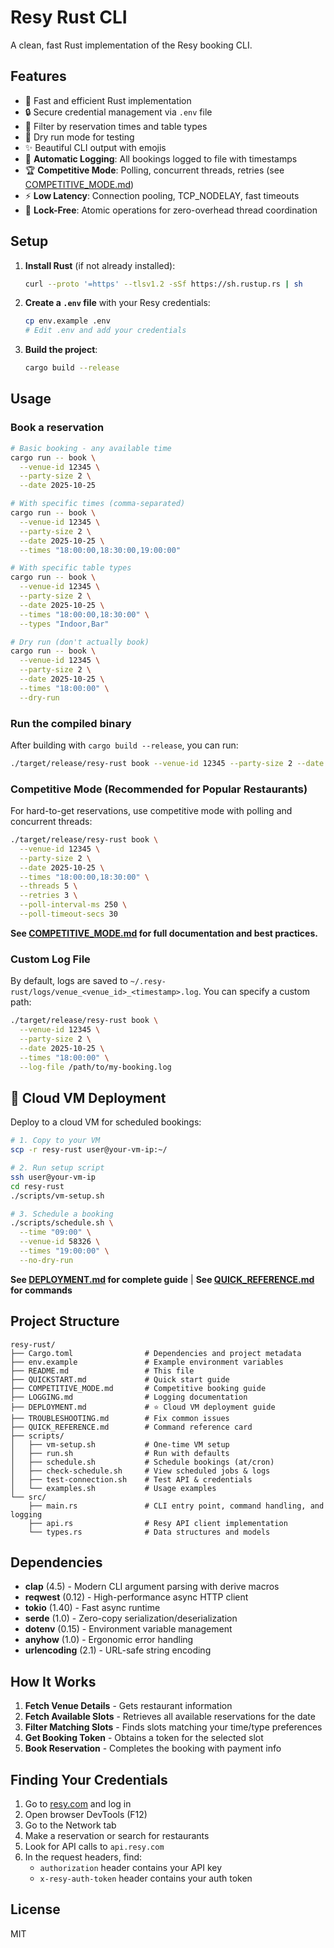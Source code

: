 # Resy Rust CLI

A clean, fast Rust implementation of the Resy booking CLI.

## Features

- 🚀 Fast and efficient Rust implementation
- 🔒 Secure credential management via `.env` file
- 🎯 Filter by reservation times and table types
- 🏃 Dry run mode for testing
- ✨ Beautiful CLI output with emojis
- 📝 **Automatic Logging**: All bookings logged to file with timestamps
- 🏆 **Competitive Mode**: Polling, concurrent threads, retries (see [COMPETITIVE_MODE.md](COMPETITIVE_MODE.md))
- ⚡ **Low Latency**: Connection pooling, TCP_NODELAY, fast timeouts
- 🔁 **Lock-Free**: Atomic operations for zero-overhead thread coordination

## Setup

1. **Install Rust** (if not already installed):
   ```bash
   curl --proto '=https' --tlsv1.2 -sSf https://sh.rustup.rs | sh
   ```

2. **Create a `.env` file** with your Resy credentials:
   ```bash
   cp env.example .env
   # Edit .env and add your credentials
   ```

3. **Build the project**:
   ```bash
   cargo build --release
   ```

## Usage

### Book a reservation

```bash
# Basic booking - any available time
cargo run -- book \
  --venue-id 12345 \
  --party-size 2 \
  --date 2025-10-25

# With specific times (comma-separated)
cargo run -- book \
  --venue-id 12345 \
  --party-size 2 \
  --date 2025-10-25 \
  --times "18:00:00,18:30:00,19:00:00"

# With specific table types
cargo run -- book \
  --venue-id 12345 \
  --party-size 2 \
  --date 2025-10-25 \
  --times "18:00:00,18:30:00" \
  --types "Indoor,Bar"

# Dry run (don't actually book)
cargo run -- book \
  --venue-id 12345 \
  --party-size 2 \
  --date 2025-10-25 \
  --times "18:00:00" \
  --dry-run
```

### Run the compiled binary

After building with `cargo build --release`, you can run:

```bash
./target/release/resy-rust book --venue-id 12345 --party-size 2 --date 2025-10-25 --times "18:00:00"
```

### Competitive Mode (Recommended for Popular Restaurants)

For hard-to-get reservations, use competitive mode with polling and concurrent threads:

```bash
./target/release/resy-rust book \
  --venue-id 12345 \
  --party-size 2 \
  --date 2025-10-25 \
  --times "18:00:00,18:30:00" \
  --threads 5 \
  --retries 3 \
  --poll-interval-ms 250 \
  --poll-timeout-secs 30
```

**See [COMPETITIVE_MODE.md](COMPETITIVE_MODE.md) for full documentation and best practices.**

### Custom Log File

By default, logs are saved to `~/.resy-rust/logs/venue_<venue_id>_<timestamp>.log`. You can specify a custom path:

```bash
./target/release/resy-rust book \
  --venue-id 12345 \
  --party-size 2 \
  --date 2025-10-25 \
  --times "18:00:00" \
  --log-file /path/to/my-booking.log
```

## 🚀 Cloud VM Deployment

Deploy to a cloud VM for scheduled bookings:

```bash
# 1. Copy to your VM
scp -r resy-rust user@your-vm-ip:~/

# 2. Run setup script
ssh user@your-vm-ip
cd resy-rust
./scripts/vm-setup.sh

# 3. Schedule a booking
./scripts/schedule.sh \
  --time "09:00" \
  --venue-id 58326 \
  --times "19:00:00" \
  --no-dry-run
```

**See [DEPLOYMENT.md](DEPLOYMENT.md) for complete guide** | **See [QUICK_REFERENCE.md](QUICK_REFERENCE.md) for commands**

## Project Structure

```
resy-rust/
├── Cargo.toml                # Dependencies and project metadata
├── env.example               # Example environment variables
├── README.md                 # This file
├── QUICKSTART.md             # Quick start guide
├── COMPETITIVE_MODE.md       # Competitive booking guide
├── LOGGING.md                # Logging documentation
├── DEPLOYMENT.md             # ⭐ Cloud VM deployment guide
├── TROUBLESHOOTING.md        # Fix common issues
├── QUICK_REFERENCE.md        # Command reference card
├── scripts/
│   ├── vm-setup.sh           # One-time VM setup
│   ├── run.sh                # Run with defaults
│   ├── schedule.sh           # Schedule bookings (at/cron)
│   ├── check-schedule.sh     # View scheduled jobs & logs
│   ├── test-connection.sh    # Test API & credentials
│   └── examples.sh           # Usage examples
└── src/
    ├── main.rs               # CLI entry point, command handling, and logging
    ├── api.rs                # Resy API client implementation
    └── types.rs              # Data structures and models
```

## Dependencies

- **clap** (4.5) - Modern CLI argument parsing with derive macros
- **reqwest** (0.12) - High-performance async HTTP client
- **tokio** (1.40) - Fast async runtime
- **serde** (1.0) - Zero-copy serialization/deserialization
- **dotenv** (0.15) - Environment variable management
- **anyhow** (1.0) - Ergonomic error handling
- **urlencoding** (2.1) - URL-safe string encoding

## How It Works

1. **Fetch Venue Details** - Gets restaurant information
2. **Fetch Available Slots** - Retrieves all available reservations for the date
3. **Filter Matching Slots** - Finds slots matching your time/type preferences
4. **Get Booking Token** - Obtains a token for the selected slot
5. **Book Reservation** - Completes the booking with payment info

## Finding Your Credentials

1. Go to [resy.com](https://resy.com) and log in
2. Open browser DevTools (F12)
3. Go to the Network tab
4. Make a reservation or search for restaurants
5. Look for API calls to `api.resy.com`
6. In the request headers, find:
   - `authorization` header contains your API key
   - `x-resy-auth-token` header contains your auth token

## License

MIT

